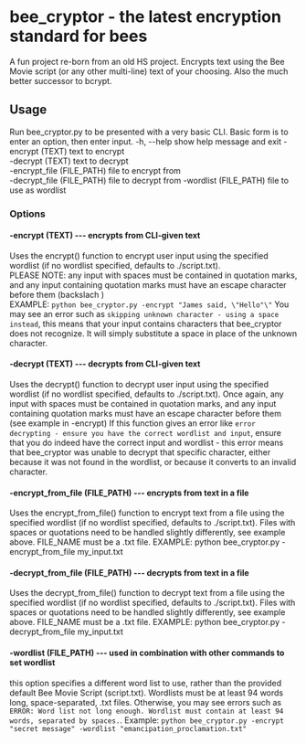 # **bee_cryptor - the latest encryption standard for bees**
A fun project re-born from an old HS project. Encrypts text using the Bee Movie script (or any other multi-line) text of your choosing. Also the much better successor to bcrypt.

## **Usage**
Run bee_cryptor.py to be presented with a very basic CLI. Basic form is to enter an option, then enter input.
-h, --help                  show help message and exit
-encrypt (TEXT)             text to encrypt  
-decrypt (TEXT)             text to decrypt  
-encrypt_file (FILE_PATH)   file to encrypt from  
-decrypt_file (FILE_PATH)   file to decrypt from
-wordlist (FILE_PATH)       file to use as wordlist
### **Options**
#### -encrypt (TEXT) --- encrypts from CLI-given text
Uses the encrypt() function to encrypt user input using the specified wordlist (if no wordlist specified, defaults to ./script.txt).  
PLEASE NOTE: any input with spaces must be contained in quotation marks, and any input containing quotation marks must have an escape character before them (backslach \)  
EXAMPLE: `python bee_cryptor.py -encrypt "James said, \"Hello"\"`
You may see an error such as `skipping unknown character - using a space instead`, this means that your input contains characters that bee_cryptor does not recognize. It will simply substitute a space in place of the unknown character.

#### -decrypt (TEXT) --- decrypts from CLI-given text
Uses the decrypt() function to decrypt user input using the specified wordlist (if no wordlist specified, defaults to ./script.txt).
Once again, any input with spaces must be contained in quotation marks, and any input containing quotation marks must have an escape character before them (see example in -encrypt)
If this function gives an error like `error decrypting - ensure you have the correct wordlist and input`, ensure that you do indeed have the correct input and wordlist - this error means that bee_cryptor was unable to decrypt that specific character, either because it was not found in the wordlist, or because it converts to an invalid character.

#### -encrypt_from_file (FILE_PATH) --- encrypts from text in a file
Uses the encrypt_from_file() function to encrypt text from a file using the specified wordlist (if no wordlist specified, defaults to ./script.txt). Files with spaces or quotations need to be handled slightly differently, see example above.
FILE_NAME must be a .txt file.
EXAMPLE: python bee_cryptor.py -encrypt_from_file my_input.txt

#### -decrypt_from_file (FILE_PATH) --- decrypts from text in a file
Uses the decrypt_from_file() function to decrypt text from a file using the specified wordlist (if no wordlist specified, defaults to ./script.txt). Files with spaces or quotations need to be handled slightly differently, see example above.
FILE_NAME must be a .txt file.
EXAMPLE: python bee_cryptor.py -decrypt_from_file my_input.txt

#### -wordlist (FILE_PATH) --- used in combination with other commands to set wordlist
this option specifies a different word list to use, rather than the provided default Bee Movie Script (script.txt). Wordlists must be at least 94 words long, space-separated, .txt files. Otherwise, you may see errors such as `ERROR: Word list not long enough. Wordlist must contain at least 94 words, separated by spaces.`.
Example: `python bee_cryptor.py -encrypt "secret message" -wordlist "emancipation_proclamation.txt"`